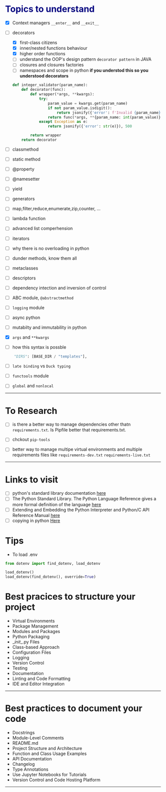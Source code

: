 <h1 style="color:navy">Topics to understand</h1>

- [x] Context managers `__enter__` and `__exit__`
- [ ] decorators
    - [x] first-class citizens
    - [x] inner/nested functions behaviour
    - [x] higher order functions
    - [ ] understand the OOP's design pattern `decorator pattern` in JAVA
    - [ ] closures and closures factories
    - [ ] namespaces and scope in python
    **if you understod this so you understood decorators**
    ```py
    def integer_validator(param_name):
        def decorator(func):
            def wrapper(*args, **kwargs):
                try:
                    param_value = kwargs.get(param_name)
                    if not param_value.isdigit():
                        return jsonify({'error': f'Invalid {param_name}'}), 400
                    return func(*args, **{param_name: int(param_value)})
                except Exception as e:
                    return jsonify({'error': str(e)}), 500

            return wrapper
        return decorator
    
    ```
    
- [ ] classmethod
- [ ] static method
- [ ] @property
- [ ] @namesetter
- [ ] yield
- [ ] generators
- [ ] map,filter,reduce,enumerate,zip,counter, ...
- [ ] lambda function
- [ ] advanced list comperhension
- [ ] iterators
- [ ] why there is no overloading in python
- [ ] dunder methods, know them all
- [ ] metaclasses
- [ ] descriptors
- [ ] dependency intection and inversion of control
- [ ] ABC module, `@abstractmethod`
- [ ] `logging` module
- [ ] async python
- [ ] mutabilty and immutability in python
- [x] `args` and `**kwargs`
- [ ] how this syntax is possble
```python
    "DIRS": [BASE_DIR / "templates"],
```
- [ ]  `late binding` vs `Duck typing`
- [ ] `functools` module
- [ ] `global` and `nonlocal`


_______________________________________________
# To Research
- [ ] is there a better way to manage dependencies other thatn `requirements.txt`. Is Pipfile better that requirements.txt. 
- [ ] chckout `pip-tools`

- [ ] better way to manage multipe virtual environments and multiple requirements files like `requirements-dev.txt` `requirements-live.txt`
_______________________________________________
# Links to visit
- [ ] python's standard library documentation [here](https://docs.python.org/3.10/library/index.html#library-index)
- [ ] The Python Standard Library. The Python Language Reference gives a more formal definition of the language  [here](https://docs.python.org/3.10/reference/index.html#reference-index)
- [ ] Extending and Embedding the Python Interpreter and Python/C API Reference Manual [here](https://docs.python.org/3.10/extending/index.html#extending-index)
- [ ] copying in python [Here](https://docs.python.org/3/library/copy.html#shallow-vs-deep-copy)
# Tips
- To load .env
```py
from dotenv import find_dotenv, load_dotenv

load_dotenv()
load_dotenv(find_dotenv(), override=True)
```
# Best pracices to structure your project
- Virtual Environments
- Package Management
- Modules and Packages
- Python Packaging
- \__init__.py Files
- Class-based Approach
- Configuration Files
- Logging
- Version Control
- Testing
- Documentation
- Linting and Code Formatting
- IDE and Editor Integration
_______________________________________________
# Best practices to document your code
- Docstrings
- Module-Level Comments
- README.md
- Project Structure and Architecture
- Function and Class Usage Examples
- API Documentation
- Changelog
- Type Annotations
- Use Jupyter Notebooks for Tutorials
- Version Control and Code Hosting Platform
_______________________________________________